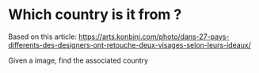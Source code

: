 # Which country is it from ?

Based on this article: https://arts.konbini.com/photo/dans-27-pays-differents-des-designers-ont-retouche-deux-visages-selon-leurs-ideaux/

Given a image, find the associated country
